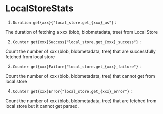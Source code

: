 LocalStoreStats
===============

1. `Duration get{xxx}{"local_store.get_{xxx}_us"}` :

The duration of fetching a xxx (blob, blobmetadata, tree) from Local Store


2. `Counter get{xxx}Success{"local_store.get_{xxx}_success"}` :

Count the number of xxx (blob, blobmetadata, tree) that are successfully fetched from local store


3. `Counter get{xxx}Failure{"local_store.get_{xxx}_failure"}` :

Count the number of xxx (blob, blobmetadata, tree) that cannot get from local store


4. `Counter get{xxx}Error{"local_store.get_{xxx}_error"}` :

Count the number of xxx (blob, blobmetadata, tree) that are fetched from local store but it cannot get parsed.
